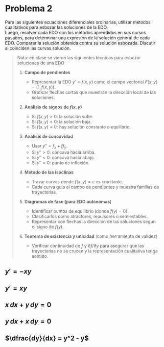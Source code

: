 # Problema 2

Para las siguientes ecuaciones diferenciales ordinarias, utilizar métodos cualitativos para esbozar las soluciones de la EDO.  
Luego, resolver cada EDO con los métodos aprendidos en sus cursos pasados, para determinar una expresión de la solución general de cada EDO. Comparar la solución obtenida contra su solución esbozada. Discutir si coinciden las curvas solución.  

> Nota: en clase se vieron las siguientes técnicas para esbozar soluciones de una EDO
>
> 1. **Campo de pendientes**
>
>    * Representar la EDO $y'=f(x,y)$ como el campo vectorial $F(x,y)=(1,f(x,y))$.
>    * Graficar flechas cortas que muestran la dirección local de las soluciones.
> 2. **Análisis de signos de $f(x,y)$**
>
>    * Si $f(x,y)>0$: la solución sube.
>    * Si $f(x,y)<0$: la solución baja.
>    * Si $f(x,y)=0$: hay solución constante o equilibrio.
> 3. **Análisis de concavidad**
>
>    * Usar $y''=f_x+f f_y$.
>    * Si $y''>0$: cóncava hacia arriba.
>    * Si $y''<0$: cóncava hacia abajo.
>    * Si $y''=0$: punto de inflexión.
> 4. **Método de las isóclinas**
>
>    * Trazar curvas donde $f(x,y)=c$ es constante.
>    * Cada curva guía el campo de pendientes y muestra familias de trayectorias.
> 5. **Diagramas de fase (para EDO autónomas)**
>
>    * Identificar puntos de equilibrio (donde $f(y)=0$).
>    * Clasificarlos como atractores, repulsores o semiestables.
>    * Representar con flechas la dirección de las soluciones según el signo de $f(y)$.
> 6. **Teorema de existencia y unicidad** (como herramienta de validez)
>
>    * Verificar continuidad de $f$ y $\partial f/\partial y$ para asegurar que las trayectorias no se crucen y la representación cualitativa tenga sentido.

## $y' = -xy$

## $y' = xy$

## $x\,dx + y\,dy = 0$

## $y\,dx + x\,dy = 0$

## $\dfrac{dy}{dx} = y^2 - y$
